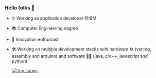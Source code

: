 ### Hello folks 👋

- :nerd_face: Working as application developer @IBM
- :books: Computer Engineering degree
- :rocket: Innovation enthusiast
- :hammer_and_wrench:  Working on multiple development stacks with hardware :gear: (verilog, assembly and arduino) and software :technologist: (java, c/c++, javascript and python)

	 [![Top Langs](https://github-readme-stats.vercel.app/api/top-langs/?username=rosangela-shigenari&show_icons=true&theme=radical)](https://github.com/rosangela-shigenari/github-readme-stats)

